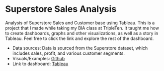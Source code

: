 # Superstore Sales Analysis
Analysis of Superstore Sales and Customer base using Tableau.
This is a project that I made while taking my BIA class at TripleTen. It taught me how to create dashboards, graphs and other visualizations, as well as a story in Tableau.
Feel free to click the link and explore the rest of the dashboard.
- Data sources: Data is sourced from the Superstore dataset, which includes sales, profit, and various customer segments.
- Visuals/Examples: [Github](https://github.com/MarioTech21/Superstore/blob/main/SuperStore%20Example.png)
- Link to dashboard: [Tableau](https://public.tableau.com/views/Project4SuperStore_17387012532850/ProfitsLosses?:language=en-US&:sid=&:redirect=auth&:display_count=n&:origin=viz_share_link)
